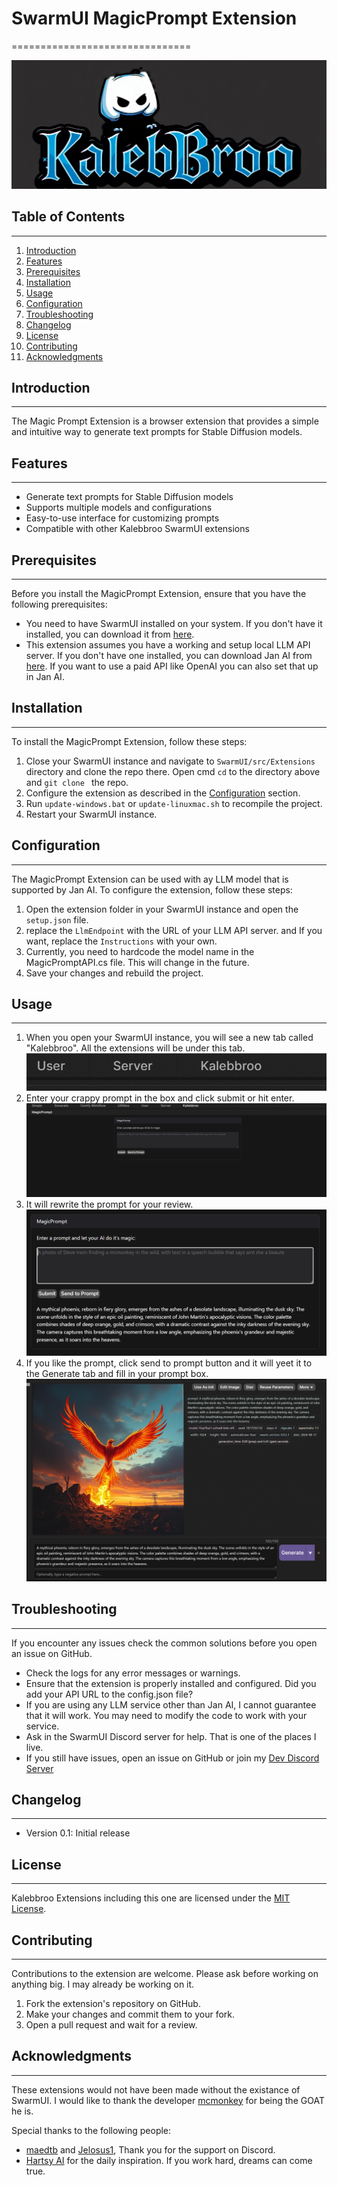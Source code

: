 # SwarmUI MagicPrompt Extension
===============================

![Kalebbroo LLC](./Images/kalebbroo.png)

## Table of Contents
-----------------

1. [Introduction](#introduction)
2. [Features](#features)
3. [Prerequisites](#prerequisites)
4. [Installation](#installation)
5. [Usage](#usage)
6. [Configuration](#configuration)
7. [Troubleshooting](#troubleshooting)
8. [Changelog](#changelog)
9. [License](#license)
10. [Contributing](#contributing)
11. [Acknowledgments](#acknowledgments)

## Introduction
---------------

The Magic Prompt Extension is a browser extension that provides a simple and intuitive way to generate text prompts for Stable Diffusion models.

## Features
------------

* Generate text prompts for Stable Diffusion models
* Supports multiple models and configurations
* Easy-to-use interface for customizing prompts
* Compatible with other Kalebbroo SwarmUI extensions

## Prerequisites
----------------

Before you install the MagicPrompt Extension, ensure that you have the following prerequisites:

* You need to have SwarmUI installed on your system. If you don't have it installed, you can download it from [here](https://github.com/mcmonkeyprojects/SwarmUI).
* This extension assumes you have a working and setup local LLM API server. If you don't have one installed, you can download Jan AI from [here](https://jan.ai). If you want to use a paid API like OpenAI you can also set that up in Jan AI.

## Installation
--------------

To install the MagicPrompt Extension, follow these steps:

1. Close your SwarmUI instance and navigate to `SwarmUI/src/Extensions` directory and clone the repo there. Open cmd `cd` to the directory above and `git clone ` the repo.
2. Configure the extension as described in the [Configuration](#configuration) section.
3. Run `update-windows.bat` or `update-linuxmac.sh` to recompile the project.
4. Restart your SwarmUI instance.

## Configuration
----------------

The MagicPrompt Extension can be used with ay LLM model that is supported by Jan AI. To configure the extension, follow these steps:

1. Open the extension folder in your SwarmUI instance and open the `setup.json` file.
2. replace the `LlmEndpoint` with the URL of your LLM API server. and If you want, replace the `Instructions` with your own.				
3. Currently, you need to hardcode the model name in the MagicPromptAPI.cs file. This will change in the future.
4. Save your changes and rebuild the project.

## Usage
--------

1. When you open your SwarmUI instance, you will see a new tab called "Kalebbroo". All the extensions will be under this tab.
![Image description](./Images/Screenshots/kalebbroo_tab.PNG)
2. Enter your crappy prompt in the box and click submit or hit enter. 
![Image description](./Images/Screenshots/magicprompt_tab.PNG)
3. It will rewrite the prompt for your review.	
![Image description](./Images/Screenshots/rewritten.PNG)
4. If you like the prompt, click send to prompt button and it will yeet it to the Generate tab and fill in your prompt box.
![Image description](./Images/Screenshots/generate.PNG)

## Troubleshooting
-----------------

If you encounter any issues check the common solutions before you open an issue on GitHub.

* Check the logs for any error messages or warnings.
* Ensure that the extension is properly installed and configured. Did you add your API URL to the config.json file?
* If you are using any LLM service other than Jan AI, I cannot guarantee that it will work. You may need to modify the code to work with your service.
* Ask in the SwarmUI Discord server for help. That is one of the places I live.
* If you still have issues, open an issue on GitHub or join my [Dev Discord Server](https://discord.com/invite/5m4Wyu52Ek)

## Changelog
------------

* Version 0.1: Initial release

## License
----------

Kalebbroo Extensions including this one are licensed under the [MIT License](https://opensource.org/licenses/MIT).

## Contributing
---------------

Contributions to the extension are welcome. Please ask before working on anything big. I may already be working on it.

1. Fork the extension's repository on GitHub.
2. Make your changes and commit them to your fork.
3. Open a pull request and wait for a review.

## Acknowledgments
------------------

These extensions would not have been made without the existance of SwarmUI. I would like to thank the developer [mcmonkey](https://github.com/mcmonkey4eva) for being the GOAT he is.

Special thanks to the following people:

* [maedtb](https://github.com/maedtb) and [Jelosus1](https://github.com/Jelosus2), Thank you for the support on Discord.  
* [Hartsy AI](https://hartsy.ai) for the daily inspiration. If you work hard, dreams can come true. 
